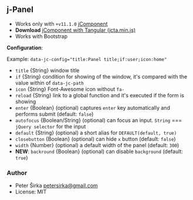 ## j-Panel

- Works only with `+v11.1.0` [jComponent](http://jcomponent.org)
- __Download__ [jComponent with Tangular (jcta.min.js)](https://github.com/petersirka/jComponent)
- Works with Bootstrap

__Configuration__:

Example: `data-jc-config="title:Panel title;if:user;icon:home"`

- `title` {String} window title
- `if` {String} condition for showing of the window, it's compared with the value within of `data-jc-path`
- `icon` {String} Font-Awesome icon without `fa-`
- `reload` {String} link to a global function and it's executed if the form is showing
- `enter` {Boolean} (optional) captures `enter` key automatically and performs submit (default: `false`)
- `autofocus` {Boolean/String} (optional) can focus an input. `String` === `jQuery selector` for the input
- `default` {String} (optional) a short alias for `DEFAULT(default, true)`
- `closebutton` {Boolean} (optional) can hide `x` button (default: `false`)
- `width` {Number} (optional) a default width of the panel (default: `300`)
- __NEW__: `backround` {Boolean} (optional) can disable `background` (default: `true`)

### Author

- Peter Širka <petersirka@gmail.com>
- License: MIT